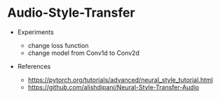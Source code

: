 # Audio-Style-Transfer


* Experiments
  * change loss function
  * change model from Conv1d to Conv2d
  
  
* References  
  * https://pytorch.org/tutorials/advanced/neural_style_tutorial.html
  * https://github.com/alishdipani/Neural-Style-Transfer-Audio
 
